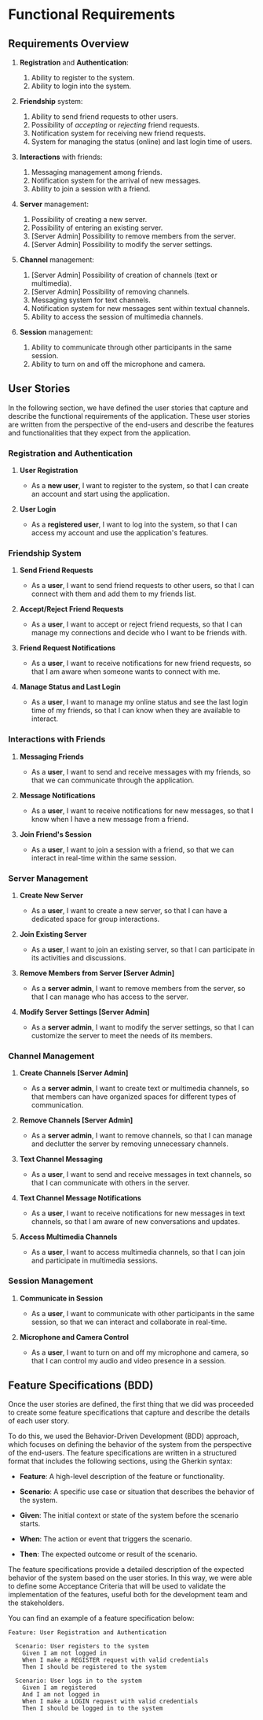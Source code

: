 # Functional Requirements

## Requirements Overview

1. **Registration** and **Authentication**:
    1. Ability to register to the system.
    2. Ability to login into the system.

2. **Friendship** system:
    1. Ability to send friend requests to other users.
    2. Possibility of *accepting* or *rejecting* friend requests.
    3. Notification system for receiving new friend requests.
    4. System for managing the status (online) and last login time of users.

3. **Interactions** with friends:
    1. Messaging management among friends.
    2. Notification system for the arrival of new messages.
    3. Ability to join a session with a friend.

4. **Server** management:
    1. Possibility of creating a new server.
    2. Possibility of entering an existing server.
    3. [Server Admin] Possibility to remove members from the server.
    4. [Server Admin] Possibility to modify the server settings.

5. **Channel** management:
    1. [Server Admin] Possibility of creation of channels (text or multimedia).
    2. [Server Admin] Possibility of removing channels.
    3. Messaging system for text channels.
    4. Notification system for new messages sent within textual channels.
    5. Ability to access the session of multimedia channels.

6. **Session** management:
    1. Ability to communicate through other participants in the same session.
    2. Ability to turn on and off the microphone and camera.

## User Stories

In the following section, we have defined the user stories that capture and describe the functional requirements of the application. These user stories are written from the perspective of the end-users and describe the features and functionalities that they expect from the application.

### Registration and Authentication

1. **User Registration**
    - As a **new user**, I want to register to the system, so that I can create an account and start using the application.

2. **User Login**
    - As a **registered user**, I want to log into the system, so that I can access my account and use the application's features.

### Friendship System

1. **Send Friend Requests**
    - As a **user**, I want to send friend requests to other users, so that I can connect with them and add them to my friends list.

2. **Accept/Reject Friend Requests**
    - As a **user**, I want to accept or reject friend requests, so that I can manage my connections and decide who I want to be friends with.

3. **Friend Request Notifications**
    - As a **user**, I want to receive notifications for new friend requests, so that I am aware when someone wants to connect with me.

4. **Manage Status and Last Login**
    - As a **user**, I want to manage my online status and see the last login time of my friends, so that I can know when they are available to interact.

### Interactions with Friends

1. **Messaging Friends**
    - As a **user**, I want to send and receive messages with my friends, so that we can communicate through the application.

2. **Message Notifications**
    - As a **user**, I want to receive notifications for new messages, so that I know when I have a new message from a friend.

3. **Join Friend's Session**
    - As a **user**, I want to join a session with a friend, so that we can interact in real-time within the same session.

### Server Management

1. **Create New Server**
    - As a **user**, I want to create a new server, so that I can have a dedicated space for group interactions.

2. **Join Existing Server**
    - As a **user**, I want to join an existing server, so that I can participate in its activities and discussions.

3. **Remove Members from Server [Server Admin]**
    - As a **server admin**, I want to remove members from the server, so that I can manage who has access to the server.

4. **Modify Server Settings [Server Admin]**
    - As a **server admin**, I want to modify the server settings, so that I can customize the server to meet the needs of its members.

### Channel Management

1. **Create Channels [Server Admin]**
    - As a **server admin**, I want to create text or multimedia channels, so that members can have organized spaces for different types of communication.

2. **Remove Channels [Server Admin]**
    - As a **server admin**, I want to remove channels, so that I can manage and declutter the server by removing unnecessary channels.

3. **Text Channel Messaging**
    - As a **user**, I want to send and receive messages in text channels, so that I can communicate with others in the server.

4. **Text Channel Message Notifications**
    - As a **user**, I want to receive notifications for new messages in text channels, so that I am aware of new conversations and updates.

5. **Access Multimedia Channels**
    - As a **user**, I want to access multimedia channels, so that I can join and participate in multimedia sessions.

### Session Management

1. **Communicate in Session**
    - As a **user**, I want to communicate with other participants in the same session, so that we can interact and collaborate in real-time.

2. **Microphone and Camera Control**
    - As a **user**, I want to turn on and off my microphone and camera, so that I can control my audio and video presence in a session.


## Feature Specifications (BDD)

Once the user stories are defined, the first thing that we did was proceeded to create some feature specifications that capture and describe the details of each user story. 

To do this, we used the Behavior-Driven Development (BDD) approach, which focuses on defining the behavior of the system from the perspective of the end-users. The feature specifications are written in a structured format that includes the following sections, using the Gherkin syntax:

- **Feature**: A high-level description of the feature or functionality.

- **Scenario**: A specific use case or situation that describes the behavior of the system.

- **Given**: The initial context or state of the system before the scenario starts.

- **When**: The action or event that triggers the scenario.

- **Then**: The expected outcome or result of the scenario.

The feature specifications provide a detailed description of the expected behavior of the system based on the user stories.
In this way, we were able to define some Acceptance Criteria that will be used to validate the implementation of the features, useful both for the development team and the stakeholders.

You can find an example of a feature specification below:

```gherkin
Feature: User Registration and Authentication

  Scenario: User registers to the system
    Given I am not logged in
    When I make a REGISTER request with valid credentials
    Then I should be registered to the system

  Scenario: User logs in to the system
    Given I am registered
    And I am not logged in
    When I make a LOGIN request with valid credentials
    Then I should be logged in to the system
```